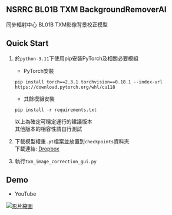##  NSRRC BL01B TXM BackgroundRemoverAI  

同步輻射中心 BL01B TXM影像背景校正模型  

## Quick Start  

1. 於`python-3.11`下使用pip安裝PyTorch及相關必要模組  
   * PyTorch安裝
   ```
   pip install torch==2.3.1 torchvision==0.18.1 --index-url https://download.pytorch.org/whl/cu118
   ```
   * 其餘模組安裝
   ```
   pip install -r requirements.txt
   ```
   以上為確定可穩定運行的建議版本  
   其他版本的相容性請自行測試

2. 下載模型權重`.pt`檔案並放置到`checkpoints`資料夾  
   下載連結: [Dropbox](https://nsrrcmail-my.sharepoint.com/:f:/g/personal/chen_jc_nsrrc_org_tw/Enu6xhnaPKVKmSFRM_5QbpoBmJYktVg5TBH66a-t4DFURQ?e=fdtP62)
   
4. 執行`txm_image_correction_gui.py`

## Demo  

* YouTube
  
[![影片縮圖](http://img.youtube.com/vi/xy-eSmPev4g/0.jpg)](https://youtu.be/xy-eSmPev4g)

